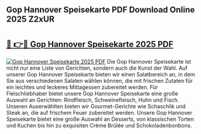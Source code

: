 ## Gop Hannover Speisekarte PDF Download Online 2025 Z2xUR

# <h2><a href="http://gcc58r.nevu.top/?p=Gop+Hannover+Speisekarte">🔗 👉🔴 Gop Hannover Speisekarte 2025 PDF</a></h2>

[![Gop Hannover Speisekarte 2025 PDF](https://i.imgur.com/dBaPXMq.png)](http://gcc58r.nevu.top/?p=Gop+Hannover+Speisekarte)
Die Gop Hannover Speisekarte ist nicht nur eine Liste von Gerichten, sondern auch die Kunst der Wahl. Auf unserer Gop Hannover Speisekarte bieten wir einen Salatbereich an, in dem Sie aus verschiedenen Salaten wählen können, die mit frischen Zutaten für ein leichtes und leckeres Mittagessen zubereitet werden. Für Fleischliebhaber bietet unsere Gop Hannover Speisekarte eine große Auswahl an Gerichten: Rindfleisch, Schweinefleisch, Huhn und Fisch. Unseren Auserwählten bieten wir Gourmet-Gerichte wie Schaschlik und Steak an, die auf frischem Feuer zubereitet werden. Unsere Gop Hannover Speisekarte bietet eine große Auswahl an Desserts, von klassischen Torten und Kuchen bis hin zu exquisiten Crème Brûlée und Schokoladenbonbons.

